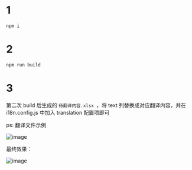 # 1

`npm i`

# 2

`npm run build`

# 3

第二次 build 后生成的 `待翻译内容.xlsx `，将 text 列替换成对应翻译内容，并在 i18n.config.js 中加入 translation 配置项即可

ps: 翻译文件示例

![image](https://user-images.githubusercontent.com/4214624/148200030-648b4cac-342e-483f-878d-53977effc6e2.png)


最终效果：

![image](https://user-images.githubusercontent.com/4214624/148201663-58462869-cbb1-4f8a-a0fd-858ce9b860e6.png)

